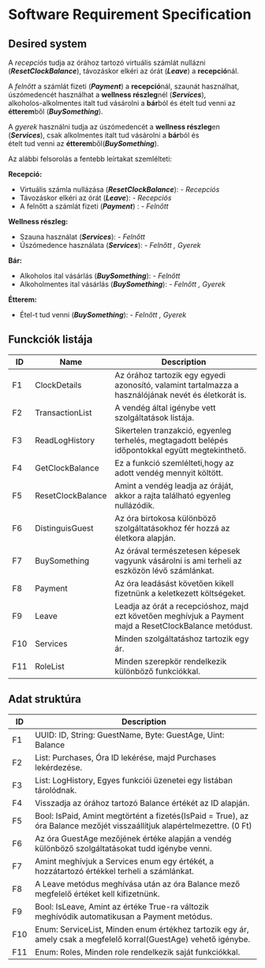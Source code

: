 # Software Requirement Specification

## Desired system

A *recepciós* tudja az órához tartozó virtuális számlát nullázni (***ResetClockBalance***), távozáskor elkéri az órát (***Leave***) a **recepció**nál.

A *felnőtt* a számlát fizeti (***Payment***) a **recepció**nál, szaunát használhat, úszómedencét használhat a **wellness részleg**nél (***Services***), 	
alkoholos-alkolmentes italt tud vásárolni a **bár**ból és ételt tud venni az **étterem**ből (***BuySomething***).

A *gyerek* használni tudja az úszómedencét a **wellness részleg**en (***Services***), csak alkolmentes italt tud vásárolni a **bár**ból és		
ételt tud venni az **étterem**ből(***BuySomething***). 

Az alábbi felsorolás a fentebb leírtakat szemlélteti: 

**Recepció:**
		
- Virtuális számla nullázása (***ResetClockBalance***): - *Recepciós*	
- Távozáskor elkéri az órát (***Leave***): - *Recepciós*	
- A felnőtt a számlát fizeti (***Payment***) : - *Felnőtt*
	
__Wellness részleg:__

- Szauna használat (***Services***): - *Felnőtt*				
- Úszómedence használata (***Services***): - *Felnőtt , Gyerek*	

__Bár:__

- Alkoholos ital vásárlás (***BuySomething***): - *Felnőtt* 			
- Alkoholmentes ital vásárlás (***BuySomething***): - *Felnőtt , Gyerek*

__Étterem:__		

- Étel-t tud venni (***BuySomething***): - *Felnőtt , Gyerek*

## Funckciók listája

|    ID     |    Name                         |    Description                                                                                            | 
|-----------|---------------------------------|-----------------------------------------------------------------------------------------------------------|
|    F1     |    ClockDetails                 |   Az órához tartozik egy egyedi azonosító, valamint tartalmazza a használójának nevét és életkorát is.    |
|    F2     |    TransactionList              |   A vendég által igénybe vett szolgáltatások listája.                                                     | 
|    F3     |    ReadLogHistory               |   Sikertelen tranzakció, egyenleg terhelés, megtagadott belépés időpontokkal együtt megtekinthető.        | 
|    F4     |    GetClockBalance              |   Ez a funkció szemlélteti,hogy az adott vendég mennyit költött.		                          | 
|    F5     |    ResetClockBalance            |   Amint a vendég leadja az óráját, akkor a rajta található egyenleg nullázódik.                           |  
|    F6     |    DistinguisGuest              |   Az óra birtokosa különböző szolgáltatásokhoz fér hozzá az életkora alapján.                             |
|    F7     |    BuySomething                 |   Az órával természetesen képesek vagyunk vásárolni is ami terheli az eszközön lévő számlánkat.           |
|    F8     |    Payment                      |   Az óra leadásást követően kikell fizetnünk a keletkezett költségeket.                               	  |
|    F9     |    Leave			      |   Leadja az órát a recepcióshoz, majd ezt követően meghívjuk a Payment majd a ResetClockBalance metódust. |
|    F10    |    Services		      |   Minden szolgáltatáshoz tartozik egy ár. 								  |
|    F11    |    RoleList		      |	  Minden szerepkör rendelkezik különböző funkciókkal. 							  |		
## Adat struktúra

|    ID     |    Description                               											| 
|-----------|-----------------------------------------------------------------------------------------------------------------------------------|
|    F1     | UUID: ID, String: GuestName, Byte: GuestAge, Uint: Balance  									|
|    F2     | List: Purchases, Óra ID lekérése, majd  Purchases lekérdezése.    								| 
|    F3     | List: LogHistory, Egyes funkciói üzenetei egy listában tárolódnak.								| 
|    F4     | Visszadja az órához tartozó Balance értékét az ID alapján. 									| 
|    F5     | Bool: IsPaid, Amint megtörtént a fizetés(IsPaid = True), az óra Balance mezőjét visszaállítjuk alapértelmezettre. (0 Ft) 		|  
|    F6     | Az óra GuestAge mezőjének értéke alapján a vendég különböző szolgáltatásokat tudd igénybe venni.					|
|    F7     | Amint meghívjuk a Services enum egy értékét, a hozzátartozó értékkel terheli a számlánkat. 					|
|    F8     | A Leave metódus meghívása után az óra Balance mező megfelelő értéket kell kifizetnünk. 						|
|    F9     | Bool: IsLeave, Amint az értéke True-ra változik meghívódik automatikusan a Payment metódus.					|
|    F10    | Enum: ServiceList, Minden enum értékhez tartozik egy ár, amely csak a megfelelő korral(GuestAge) vehető igénybe.			|
|    F11    | Enum: Roles, Minden role rendelkezik saját funkciókkal.										|
